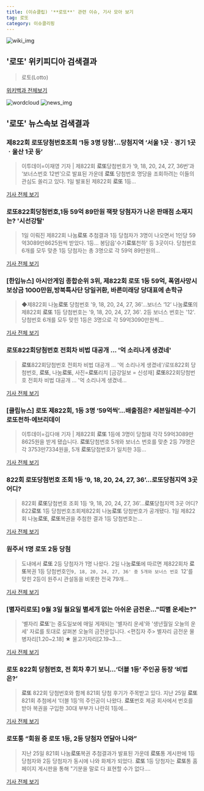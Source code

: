 ```yaml
---
title: (이슈클립) '**로또**' 관련 이슈, 기사 모아 보기
tag: 로또
category: 이슈클리핑
---
```

![wiki_img](https://user-images.githubusercontent.com/42597476/44503234-41136a80-a6d0-11e8-9071-6fc6418eafe4.png)
## **'**로또**'** 위키피디아 검색결과
>로토(Lotto)

<a href="https://ko.wikipedia.org/wiki/로또" target="_blank">위키백과 전체보기</a>

![wordcloud](https://s3.ap-northeast-2.amazonaws.com/lyrics101-wordcloud/2018-09-03-1535928446.png)
![news_img](https://user-images.githubusercontent.com/42597476/44507050-1206f400-a6e4-11e8-8d98-7ffbfebb353f.png)
## **'**로또**'** 뉴스속보 검색결과
### 제822회 **로또**당첨번호조회 ‘1등 3명 당첨’…당첨지역 ‘서울 1곳ㆍ경기 1곳ㆍ울산 1곳 등’

>이투데이=이재영 기자 | 제822회 **로또**당첨번호가 ‘9, 18, 20, 24, 27, 36번’과 ‘보너스번호 12번’으로 발표된 가운데 **로또** 당첨번호 명당을 조회하려는 이들의 관심도 쏠리고 있다. 1일 발표된 제822회 **로또** 1등...

<a href="http://www.etoday.co.kr/news/section/newsview.php?idxno=1658987" target="_blank">기사 전체 보기</a>

### **로또**822회당첨번호,1등 59억 89만원 잭팟 당첨자가 나온 판매점 소재지는? '시선강탈'

>1일 이뤄진 제822회 나눔**로또** 추첨결과 1등 당첨자가 3명이 나오면서 1인당 59억3089만8625원씩 받았다. 1등... 봉담읍'수기**로또**천하' 등 3곳이다. 당첨번호 6개를 모두 맞춘 1등 당첨자는 총 3명으로 각 59억 89만원의...

<a href="http://www.joongdo.co.kr/main/view.php?key=20180903000732078" target="_blank">기사 전체 보기</a>

### [한입뉴스] 아시안게임 종합순위 3위, 제822회 **로또** 1등 59억, 폭염사망시 보상금 1000만원,방북특사단 당일귀환, 바른미래당 당대표에 손학규

>◆제822회 나눔**로또** 당첨번호 '9, 18, 20, 24, 27, 36'…보너스 ‘12’ 나눔**로또**의 제822회 **로또** 1등 당첨번호는 '9, 18, 20, 24, 27, 36'. 2등 보너스 번호는 '12'. 당첨번호 6개를 모두 맞힌 1등은 3명으로 각 59억3090만원씩...

<a href="http://www.econovill.com/news/articleView.html?idxno=345257" target="_blank">기사 전체 보기</a>

### **로또**822회당첨번호 전회차 비법 대공개 ... '억 소리나게 생겼네'

>**로또**822회당첨번호 전회차 비법 대공개 ... '억 소리나게 생겼네'/로또822회 당첨번호, **로또**, 나눔**로또**, 사진=**로또**리치 [금강일보 = 신성재] **로또**822회당첨번호 전회차 비법 대공개 ... '억 소리나게 생겼네...

<a href="http://www.ggilbo.com/news/articleView.html?idxno=541866" target="_blank">기사 전체 보기</a>

### [클립뉴스] **로또** 제822회, 1등 3명 ‘59억씩’…배출점은? 세븐일레븐·수기**로또**천하·에브리데이

>이투데이=김다애 기자 | 제822회 **로또** 1등에 3명이 당첨돼 각각 59억3089만8625원을 받게 됐습니다. **로또**당첨번호 5개와 보너스 번호를 맞춘 2등 79명은 각 3753만7334원을, 5개 **로또**당첨번호가 일치한 3등...

<a href="http://www.etoday.co.kr/news/section/newsview.php?idxno=1659006" target="_blank">기사 전체 보기</a>

### 822회 **로또**당첨번호 조회 1등 ‘9, 18, 20, 24, 27, 36’…**로또**당첨지역 3곳 어디?

>822회 **로또**당첨번호 조회 1등 ‘9, 18, 20, 24, 27, 36’…**로또**당첨지역 3곳 어디?822**로또** 1등 당첨번호조회제822회 나눔**로또** 당첨번호가 공개됐다. 1일 제822회 나눔**로또**, **로또**복권을 추첨한 결과 1등 당첨번호는...

<a href="http://www.kookje.co.kr/news2011/asp/newsbody.asp?code=0200&key=20180903.99099000538" target="_blank">기사 전체 보기</a>

### 원주서 1명 **로또** 2등 당첨

>도내에서 **로또** 2등 당첨자가 1명 나왔다. 2일 나눔**로또**에 따르면 제822회차 **로또**복권 1등 당첨번호인`9, 18, 20, 24, 27, 36' 중 5개와 보너스 번호 `12'를 맞힌 2등이 원주시 관설동을 비롯한 전국 79개...

<a href="http://www.kwnews.co.kr/view.asp?aid=218090200127&s=401" target="_blank">기사 전체 보기</a>

### [별자리**로또**] 9월 3일 월요일 별세개 없는 아쉬운 금전운..."띠별 운세는?"

>'별자리 **로또**'는 중도일보에 매일 게재되는 '별자리 운세'와 '생년월일 오늘의 운세' 자료를 토대로 살펴본 오늘의 금전운입니다. <편집자 주> 별자리 금전운 물병자리[1.20~2.18] ★ 물고기자리[2.19~3....

<a href="http://www.joongdo.co.kr/main/view.php?key=20180903010012273" target="_blank">기사 전체 보기</a>

### **로또** 822회 당첨번호, 전 회차 후기 보니…‘더블 1등’ 주인공 등장 ‘비법은?’

>**로또** 822회 당첨번호와 함께 821회 당첨 후기가 주목받고 있다. 지난 25일 **로또**821회 추첨에서 ‘더블 1등’의 주인공이 나왔다. **로또**번호 제공 회사에서 번호를 받아 복권을 구입한 30대 부부가 나란히 1등에...

<a href="http://daily.hankooki.com/lpage/entv/201809/dh20180902112244139020.htm" target="_blank">기사 전체 보기</a>

### **로또**통 “회원 중 **로또** 1등, 2등 당첨자 연달아 나와”

>지난 25일 821회 나눔**로또**복권 추첨결과가 발표된 가운데 **로또**통 게시판에 1등 당첨자와 2등 당첨자가 동시에 나와 화제가 되었다. **로또** 1등 당첨자는 **로또**통 홈페이지 게시판을 통해 "기분을 말로 다 표현할 수가 없다....

<a href="http://famtimes.co.kr/news/view/56423" target="_blank">기사 전체 보기</a>


